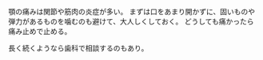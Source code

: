顎の痛みは関節や筋肉の炎症が多い。
まずは口をあまり開かずに、固いものや弾力があるものを噛むのも避けて、大人しくしておく。
どうしても痛かったら痛み止めで止める。

長く続くようなら歯科で相談するのもあり。
